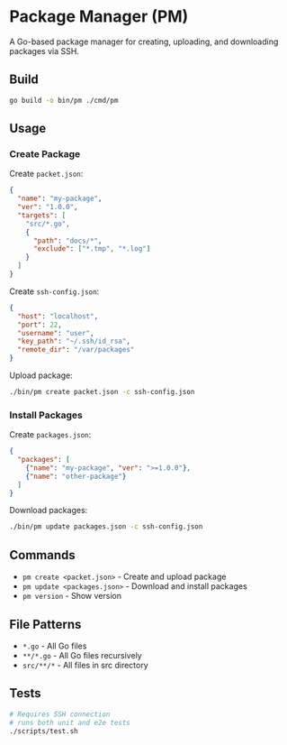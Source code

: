 # Package Manager (PM)

A Go-based package manager for creating, uploading, and downloading packages via SSH.

## Build

```bash
go build -o bin/pm ./cmd/pm
```

## Usage

### Create Package

Create `packet.json`:
```json
{
  "name": "my-package",
  "ver": "1.0.0",
  "targets": [
    "src/*.go",
    {
      "path": "docs/*",
      "exclude": ["*.tmp", "*.log"]
    }
  ]
}
```

Create `ssh-config.json`:
```json
{
  "host": "localhost",
  "port": 22,
  "username": "user",
  "key_path": "~/.ssh/id_rsa",
  "remote_dir": "/var/packages"
}
```

Upload package:
```bash
./bin/pm create packet.json -c ssh-config.json
```

### Install Packages

Create `packages.json`:
```json
{
  "packages": [
    {"name": "my-package", "ver": ">=1.0.0"},
    {"name": "other-package"}
  ]
}
```

Download packages:
```bash
./bin/pm update packages.json -c ssh-config.json
```

## Commands

- `pm create <packet.json>` - Create and upload package
- `pm update <packages.json>` - Download and install packages
- `pm version` - Show version

## File Patterns

- `*.go` - All Go files
- `**/*.go` - All Go files recursively
- `src/**/*` - All files in src directory

## Tests

```bash
# Requires SSH connection
# runs both unit and e2e tests
./scripts/test.sh
```

